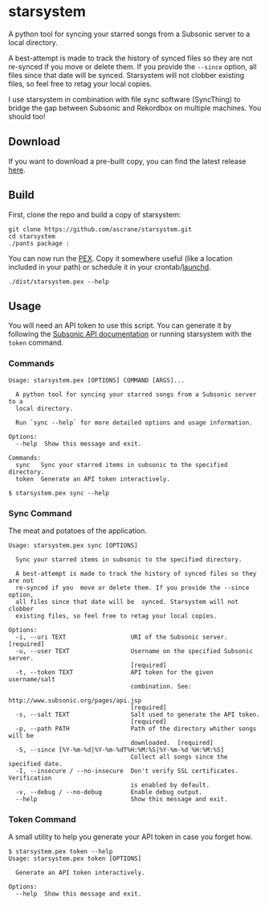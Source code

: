 # starsystem
A python tool for syncing your starred songs from a Subsonic server to a local directory.

A best-attempt is made to track the history of synced files so they are not re-synced if you move or delete them. If you provide the `--since` option, all files since that date will be synced. Starsystem will not clobber existing files, so feel free to retag your local copies.

I use starsystem in combination with file sync software (SyncThing) to bridge the gap between Subsonic and Rekordbox on multiple machines. You should too!

## Download

If you want to download a pre-built copy, you can find the latest release [here](https://github.com/ascrane/starsystem/releases/latest).

## Build

First, clone the repo and build a copy of starsystem:
```
git clone https://github.com/ascrane/starsystem.git
cd starsystem
./pants package :
```

You can now run the [PEX](https://pex.readthedocs.org/en/stable/). Copy it somewhere useful (like a location included in your path) or schedule it in your crontab/[launchd](https://developer.apple.com/library/mac/documentation/MacOSX/Conceptual/BPSystemStartup/Chapters/ScheduledJobs.html).
```
./dist/starsystem.pex --help
```

## Usage

You will need an API token to use this script. You can generate it by following the [Subsonic API documentation](http://www.subsonic.org/pages/api.jsp) or running starsystem with the `token` 
command.

### Commands
```
Usage: starsystem.pex [OPTIONS] COMMAND [ARGS]...

  A python tool for syncing your starred songs from a Subsonic server to a
  local directory.

  Run `sync --help` for more detailed options and usage information.

Options:
  --help  Show this message and exit.

Commands:
  sync   Sync your starred items in subsonic to the specified directory.
  token  Generate an API token interactively.

$ starsystem.pex sync --help
```

### Sync Command
The meat and potatoes of the application.
```
Usage: starsystem.pex sync [OPTIONS]

  Sync your starred items in subsonic to the specified directory.

  A best-attempt is made to track the history of synced files so they are not
  re-synced if you  move or delete them. If you provide the --since option,
  all files since that date will be  synced. Starsystem will not clobber
  existing files, so feel free to retag your local copies.

Options:
  -i, --uri TEXT                  URI of the Subsonic server.  [required]
  -u, --user TEXT                 Username on the specified Subsonic server.
                                  [required]
  -t, --token TEXT                API token for the given username/salt
                                  combination. See:
                                  http://www.subsonic.org/pages/api.jsp
                                  [required]
  -s, --salt TEXT                 Salt used to generate the API token.
                                  [required]
  -p, --path PATH                 Path of the directory whither songs will be
                                  downloaded.  [required]
  -S, --since [%Y-%m-%d|%Y-%m-%dT%H:%M:%S|%Y-%m-%d %H:%M:%S]
                                  Collect all songs since the specified date.
  -I, --insecure / --no-insecure  Don't verify SSL certificates. Verification
                                  is enabled by default.
  -v, --debug / --no-debug        Enable debug output.
  --help                          Show this message and exit.  
```
### Token Command
A small utility to help you generate your API token in case you forget how.
```
$ starsystem.pex token --help
Usage: starsystem.pex token [OPTIONS]

  Generate an API token interactively.

Options:
  --help  Show this message and exit.
```